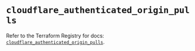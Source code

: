 # `cloudflare_authenticated_origin_pulls`

Refer to the Terraform Registry for docs: [`cloudflare_authenticated_origin_pulls`](https://registry.terraform.io/providers/cloudflare/cloudflare/5.10.0/docs/resources/authenticated_origin_pulls).
